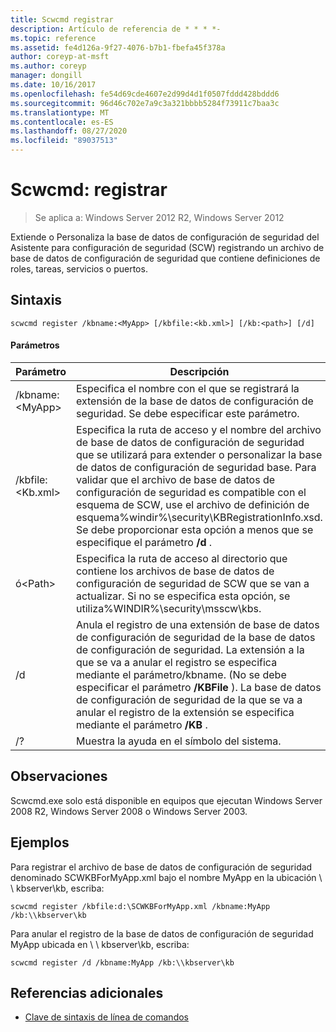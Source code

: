 ```yaml
---
title: Scwcmd registrar
description: Artículo de referencia de * * * *-
ms.topic: reference
ms.assetid: fe4d126a-9f27-4076-b7b1-fbefa45f378a
author: coreyp-at-msft
ms.author: coreyp
manager: dongill
ms.date: 10/16/2017
ms.openlocfilehash: fe54d69cde4607e2d99d4d1f0507fddd428bddd6
ms.sourcegitcommit: 96d46c702e7a9c3a321bbbb5284f73911c7baa3c
ms.translationtype: MT
ms.contentlocale: es-ES
ms.lasthandoff: 08/27/2020
ms.locfileid: "89037513"
---
```

# <a name="scwcmd-register"></a>Scwcmd: registrar

> Se aplica a: Windows Server 2012 R2, Windows Server 2012

Extiende o Personaliza la base de datos de configuración de seguridad del Asistente para configuración de seguridad (SCW) registrando un archivo de base de datos de configuración de seguridad que contiene definiciones de roles, tareas, servicios o puertos.

## <a name="syntax"></a>Sintaxis

```
scwcmd register /kbname:<MyApp> [/kbfile:<kb.xml>] [/kb:<path>] [/d]
```

#### <a name="parameters"></a>Parámetros

|Parámetro|Descripción|
|---------|-----------|
|/kbname:\<MyApp>|Especifica el nombre con el que se registrará la extensión de la base de datos de configuración de seguridad. Se debe especificar este parámetro.|
|/kbfile:\<Kb.xml>|Especifica la ruta de acceso y el nombre del archivo de base de datos de configuración de seguridad que se utilizará para extender o personalizar la base de datos de configuración de seguridad base. Para validar que el archivo de base de datos de configuración de seguridad es compatible con el esquema de SCW, use el archivo de definición de esquema%windir%\security\KBRegistrationInfo.xsd. Se debe proporcionar esta opción a menos que se especifique el parámetro **/d** .|
|ó\<Path>|Especifica la ruta de acceso al directorio que contiene los archivos de base de datos de configuración de seguridad de SCW que se van a actualizar. Si no se especifica esta opción, se utiliza%WINDIR%\security\msscw\kbs.|
|/d|Anula el registro de una extensión de base de datos de configuración de seguridad de la base de datos de configuración de seguridad. La extensión a la que se va a anular el registro se especifica mediante el parámetro/kbname. (No se debe especificar el parámetro **/KBFile** ). La base de datos de configuración de seguridad de la que se va a anular el registro de la extensión se especifica mediante el parámetro **/KB** .|
|/?|Muestra la ayuda en el símbolo del sistema.|

## <a name="remarks"></a>Observaciones

Scwcmd.exe solo está disponible en equipos que ejecutan Windows Server 2008 R2, Windows Server 2008 o Windows Server 2003.

## <a name="examples"></a>Ejemplos

Para registrar el archivo de base de datos de configuración de seguridad denominado SCWKBForMyApp.xml bajo el nombre MyApp en la ubicación \\ \\ kbserver\kb, escriba:
```
scwcmd register /kbfile:d:\SCWKBForMyApp.xml /kbname:MyApp /kb:\\kbserver\kb
```
Para anular el registro de la base de datos de configuración de seguridad MyApp ubicada en \\ \\ kbserver\kb, escriba:
```
scwcmd register /d /kbname:MyApp /kb:\\kbserver\kb
```

## <a name="additional-references"></a>Referencias adicionales

- [Clave de sintaxis de línea de comandos](command-line-syntax-key.md)